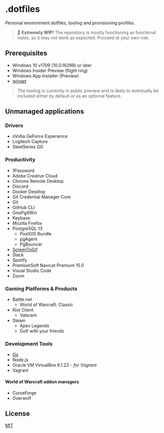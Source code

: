 # .dotfiles

Personal environment dotfiles, tooling and provisioning profiles.

> 🚧 __Extremely WIP!__ The repository is mostly functioning as functional
> notes, so it may not work as expected. Proceed at your own risk.

## Prerequisites

- Windows 10 v1709 (10.0.16299) or later
- Windows Insider Preview (flight ring)
- Windows App Installer (Preview)
- [winget](https://docs.microsoft.com/en-us/windows/package-manager/winget/)

> The tooling is currently in public preview and is likely to eventually be
> included either by default or as an optional feature.

## Unmanaged applications

### Drivers

- nVidia GeForce Experience
- Logitech Capture
- SteelSeries GG

### Productivity

- 1Password
- Adobe Creative Cloud
- Chrome Remote Desktop
- Discord
- Docker Desktop
- Git Credential Manager Core
- Git
- GitHub CLI
- GnuPg4Win
- Keybase
- Mozilla Firefox
- PostgreSQL 13
  - PostGIS Bundle
  - pgAgent
  - PgBouncer
- [ScreenToGif](https://www.screentogif.com)
- Slack
- Spotify
- PremiumSoft Navicat Premium 15.0
- Visual Studio Code
- Zoom

### Gaming Platforms & Products

- Battle.net
  - World of Warcraft: Classic
- Riot Client
  - Valorant
- Steam
  - Apex Legends
  - Golf with your friends

### Development Tools

- [Go](https://golang.org/)
- Node.js
- Oracle VM VirtualBox 6.1.22 - *for Vagrant*
- Vagrant

#### World of Warcraft addon managers

- CurseForge
- Overwolf

## License

[MIT](./LICENSE)

